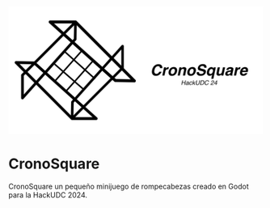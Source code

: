 [![CronoSquare Logo](https://github.com/TeenBiscuits/CronoSquare/blob/main/logo/Logo%20Social.png)](https://teenbiscuits.github.io/CronoSquare/)


# CronoSquare
 
CronoSquare un pequeño minijuego de rompecabezas creado en Godot para la HackUDC 2024.
